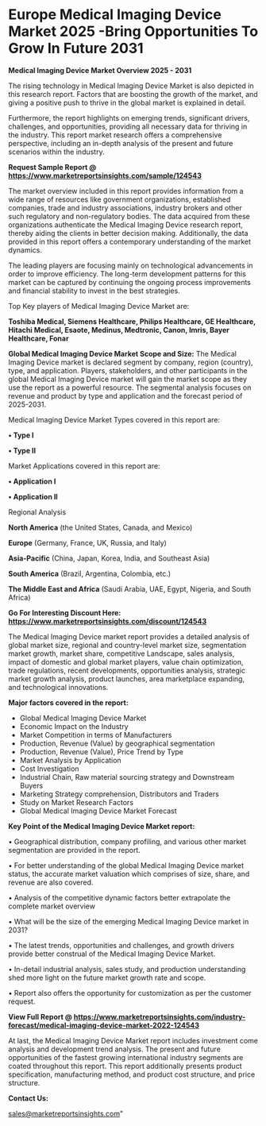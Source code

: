 # Europe Medical Imaging Device Market 2025 -Bring Opportunities To Grow In Future 2031

<Strong> Medical Imaging Device Market Overview 2025 - 2031</strong>

The rising technology in Medical Imaging Device Market is also depicted in this research report. Factors that are boosting the growth of the market, and giving a positive push to thrive in the global market is explained in detail.

Furthermore, the report highlights on emerging trends, significant drivers, challenges, and opportunities, providing all necessary data for thriving in the industry. This report market research offers a comprehensive perspective, including an in-depth analysis of the present and future scenarios within the industry.

<strong>Request Sample Report @ <a href=https://www.marketreportsinsights.com/sample/124543>https://www.marketreportsinsights.com/sample/124543</a></strong>

The market overview included in this report provides information from a wide range of resources like government organizations, established companies, trade and industry associations, industry brokers and other such regulatory and non-regulatory bodies. The data acquired from these organizations authenticate the Medical Imaging Device research report, thereby aiding the clients in better decision making. Additionally, the data provided in this report offers a contemporary understanding of the market dynamics.

The leading players are focusing mainly on technological advancements in order to improve efficiency. The long-term development patterns for this market can be captured by continuing the ongoing process improvements and financial stability to invest in the best strategies.

Top Key players of Medical Imaging Device Market are:

<strong>Toshiba Medical, Siemens Healthcare, Philips Healthcare, GE Healthcare, Hitachi Medical, Esaote, Medinus, Medtronic, Canon, Imris, Bayer Healthcare, Fonar</strong>

<strong><b>Global Medical Imaging Device Market Scope and Size:</b></strong>
The Medical Imaging Device market is declared segment by company, region (country), type, and application. Players, stakeholders, and other participants in the global Medical Imaging Device market will gain the market scope as they use the report as a powerful resource. The segmental analysis focuses on revenue and product by type and application and the forecast period of 2025-2031.

Medical Imaging Device Market Types covered in this report are:

<strong>• Type I

• Type II</strong>

Market Applications covered in this report are:

<strong>• Application I

• Application II</strong> 

Regional Analysis

<strong>North America</strong> (the United States, Canada, and Mexico)

<strong>Europe</strong> (Germany, France, UK, Russia, and Italy)

<strong>Asia-Pacific</strong> (China, Japan, Korea, India, and Southeast Asia)

<strong>South America</strong> (Brazil, Argentina, Colombia, etc.)

<strong>The Middle East and Africa</strong> (Saudi Arabia, UAE, Egypt, Nigeria, and South Africa)

<strong>Go For Interesting Discount Here: <a href=https://www.marketreportsinsights.com/discount/124543>https://www.marketreportsinsights.com/discount/124543</a></strong>

The Medical Imaging Device market report provides a detailed analysis of global market size, regional and country-level market size, segmentation market growth, market share, competitive Landscape, sales analysis, impact of domestic and global market players, value chain optimization, trade regulations, recent developments, opportunities analysis, strategic market growth analysis, product launches, area marketplace expanding, and technological innovations.

<strong><b>Major factors covered in the report:</b></strong>
<ul>
  <li>Global Medical Imaging Device Market </li>
  <li>Economic Impact on the Industry</li>
  <li>Market Competition in terms of Manufacturers</li>
  <li>Production, Revenue (Value) by geographical segmentation</li>
  <li>Production, Revenue (Value), Price Trend by Type</li>
  <li>Market Analysis by Application</li>
  <li>Cost Investigation</li>
  <li>Industrial Chain, Raw material sourcing strategy and Downstream Buyers</li>
  <li>Marketing Strategy comprehension, Distributors and Traders</li>
  <li>Study on Market Research Factors</li>
  <li>Global Medical Imaging Device Market Forecast</li>
</ul>

<strong><b>Key Point of the Medical Imaging Device Market report:</b></strong>

• Geographical distribution, company profiling, and various other market segmentation are provided in the report.

• For better understanding of the global Medical Imaging Device market status, the accurate market valuation which comprises of size, share, and revenue are also covered.

• Analysis of the competitive dynamic factors better extrapolate the complete market overview

• What will be the size of the emerging Medical Imaging Device market in 2031?

• The latest trends, opportunities and challenges, and growth drivers provide better construal of the Medical Imaging Device Market.

• In-detail industrial analysis, sales study, and production understanding shed more light on the future market growth rate and scope.

• Report also offers the opportunity for customization as per the customer request.

<strong><b>View Full Report @ <a href=https://www.marketreportsinsights.com/industry-forecast/medical-imaging-device-market-2022-124543>https://www.marketreportsinsights.com/industry-forecast/medical-imaging-device-market-2022-124543</a></b></strong>


At last, the Medical Imaging Device Market report includes investment come analysis and development trend analysis. The present and future opportunities of the fastest growing international industry segments are coated throughout this report. This report additionally presents product specification, manufacturing method, and product cost structure, and price structure.

<strong>Contact Us:</strong>

sales@marketreportsinsights.com"
